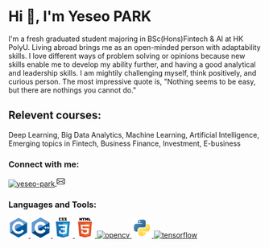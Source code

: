 <!-- - 👋 Hello! I’m Yeseo PARK.
- HKPolyU - BSc(Hons) Artificial Intelligence and Finantial Technology(Department of Computing)
- - 🌱 I’m currently learning Big data analytics, Deeep Learning, and Machine Learning
- - 👀 I’m interested in area of AI, Machine Learning, Deep Learning, data analytics, AR/VR, IoT, and Finance Technology
- 
- 📫 How to reach me:
- e-mail:yeser1299@gmail.com
- Personal Home Page: https://yspark1299.github.io/yeseohomepage/
- Linked in:https://www.linkedin.com/in/yeseo-park-36b971226/
-  -->
<!---
yspark1299/yspark1299 is a ✨ special ✨ repository because its `README.md` (this file) appears on your GitHub profile.
You can click the Preview link to take a look at your changes.
--->



<h1>Hi 👋, I'm Yeseo PARK</h1>
I'm a fresh graduated student majoring in BSc(Hons)Fintech & AI at HK PolyU. Living abroad brings me as an open-minded person with adaptability skills. I love different ways of problem solving or opinions because new skills enable me to develop my ability further, and having a good analytical and leadership skills. I am mightily challenging myself, think positively, and curious person. The most impressive quote is, "Nothing seems to be easy, but there are nothings you cannot do."
<h2>Relevent courses:</h2> Deep Learning, Big Data Analytics, Machine Learning, Artificial Intelligence, Emerging topics in Fintech, Business Finance, Investment, E-business

<h3 align="left">Connect with me:</h3>
<p align="left">
  <a href="https://linkedin.com/in/yeseo-park" target="_blank">
    <img align="center" src="https://raw.githubusercontent.com/rahuldkjain/github-profile-readme-generator/master/src/images/icons/Social/linked-in-alt.svg" alt="yeseo-park" height="30" width="40" />
  </a>
  <a href="mailto:abc@gmail.com">
    <svg xmlns="http://www.w3.org/2000/svg" width="16" height="16" fill="currentColor" class="bi bi-envelope" viewBox="0 0 16 16">
      <path d="M0 4a2 2 0 0 1 2-2h12a2 2 0 0 1 2 2v8a2 2 0 0 1-2 2H2a2 2 0 0 1-2-2V4Zm2-1a1 1 0 0 0-1 1v.217l7 4.2 7-4.2V4a1 1 0 0 0-1-1H2Zm13 2.383-4.708 2.825L15 11.105V5.383Zm-.034 6.876-5.64-3.471L8 9.583l-1.326-.795-5.64 3.47A1 1 0 0 0 2 13h12a1 1 0 0 0 .966-.741ZM1 11.105l4.708-2.897L1 5.383v5.722Z"/>
    </svg>
  </a>
</p>

<h3 align="left">Languages and Tools:</h3>
<p align="left"> <a href="https://www.cprogramming.com/" target="_blank" rel="noreferrer"> <img src="https://raw.githubusercontent.com/devicons/devicon/master/icons/c/c-original.svg" alt="c" width="40" height="40"/> </a> <a href="https://www.w3schools.com/cpp/" target="_blank" rel="noreferrer"> <img src="https://raw.githubusercontent.com/devicons/devicon/master/icons/cplusplus/cplusplus-original.svg" alt="cplusplus" width="40" height="40"/> </a> <a href="https://www.w3schools.com/css/" target="_blank" rel="noreferrer"> <img src="https://raw.githubusercontent.com/devicons/devicon/master/icons/css3/css3-original-wordmark.svg" alt="css3" width="40" height="40"/> </a> <a href="https://www.w3.org/html/" target="_blank" rel="noreferrer"> <img src="https://raw.githubusercontent.com/devicons/devicon/master/icons/html5/html5-original-wordmark.svg" alt="html5" width="40" height="40"/> </a> <a href="https://opencv.org/" target="_blank" rel="noreferrer"> <img src="https://www.vectorlogo.zone/logos/opencv/opencv-icon.svg" alt="opencv" width="40" height="40"/> </a> <a href="https://www.python.org" target="_blank" rel="noreferrer"> <img src="https://raw.githubusercontent.com/devicons/devicon/master/icons/python/python-original.svg" alt="python" width="40" height="40"/> </a> <a href="https://www.tensorflow.org" target="_blank" rel="noreferrer"> <img src="https://www.vectorlogo.zone/logos/tensorflow/tensorflow-icon.svg" alt="tensorflow" width="40" height="40"/> </a> </p>
